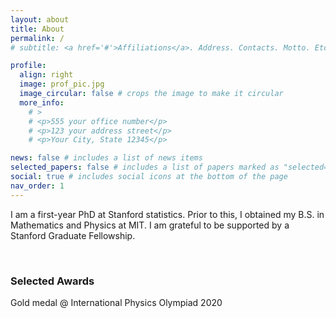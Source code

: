 ```yaml
---
layout: about
title: About
permalink: /
# subtitle: <a href='#'>Affiliations</a>. Address. Contacts. Motto. Etc.

profile:
  align: right
  image: prof_pic.jpg
  image_circular: false # crops the image to make it circular
  more_info: 
    # >
    # <p>555 your office number</p>
    # <p>123 your address street</p>
    # <p>Your City, State 12345</p>

news: false # includes a list of news items
selected_papers: false # includes a list of papers marked as "selected={true}"
social: true # includes social icons at the bottom of the page
nav_order: 1
---
```


I am a first-year PhD at Stanford statistics. Prior to this, I obtained my B.S. in Mathematics and Physics at MIT. I am grateful to be supported by a Stanford Graduate Fellowship. 
<!-- My interests lie in theoretical foundations of AI & ML,  -->
<br />

### Selected Awards

Gold medal @ International Physics Olympiad 2020